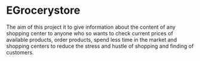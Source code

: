 # EGrocerystore
 The aim of this project it to give information about the content of any shopping center to anyone who so wants to check current prices of available products, order products, spend less time in the market and shopping centers to reduce the stress and hustle of shopping and finding of customers.
